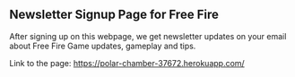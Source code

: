 **Newsletter Signup Page for Free Fire**
---

After signing up on this webpage, we get newsletter updates on your email about Free Fire Game updates, gameplay and tips.

Link to the page: https://polar-chamber-37672.herokuapp.com/